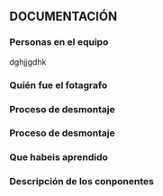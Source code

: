 ## DOCUMENTACIÓN

### Personas en el equipo
dghjjgdhk

### Quién fue el fotagrafo

### Proceso de desmontaje

### Proceso de desmontaje

### Que habeis aprendido

### Descripción de los conponentes

